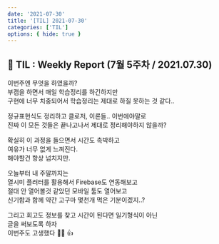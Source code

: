 ```yaml
---
date: '2021-07-30'
title: '[TIL] 2021-07-30'
categories: ['TIL']
options: { hide: true }
---
```


## 🚀 TIL : Weekly Report (7월 5주차 / 2021.07.30)

이번주엔 무엇을 하였을까?  
부캠을 하면서 매일 학습정리를 하긴하지만  
구현에 너무 치중되어서 학습정리는 제대로 하질 못하는 것 같다..  

정규표현식도 정리하고 클로저, 이론들.. 이번에야말로  
진짜 이 모든 것들은 끝나고나서 제대로 정리해야하지 않을까?  

확실히 이 과정을 들으면서 시간도 촉박하고  
여유가 너무 없게 느껴진다.  
해야할건 항상 넘치지만.  

오늘부터 내 주말까지는  
열시미 플러터를 활용해서 Firebase도 연동해보고  
절대 안 열어볼것 같았던 모바일 툴도 열어보고  
신기함과 함께 약간 고구마 몇천개 먹은 기분이겠지..?  

그리고 회고도 정보를 찾고 시간이 된다면 일기형식이 아닌  
글을 써보도록 하자  
이번주도 고생했다 🥕🥕 👍